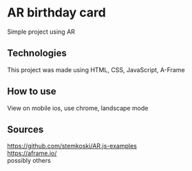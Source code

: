 # AR birthday card

Simple project using AR

## Technologies
This project was made using HTML, CSS, JavaScript, A-Frame

## How to use
View on mobile ios, use chrome, landscape mode

## Sources
https://github.com/stemkoski/AR.js-examples <br/>
https://aframe.io/ <br/>
possibly others
